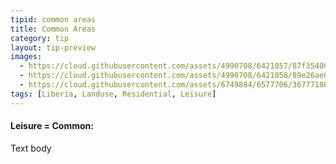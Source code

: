 ```yaml
---
tipid: common areas
title: Common Areas
category: tip
layout: tip-preview
images:
  - https://cloud.githubusercontent.com/assets/4990708/6421057/87f35406-be99-11e4-9e9d-d35a60a931ad.PNG
  - https://cloud.githubusercontent.com/assets/4990708/6421058/89e26ae0-be99-11e4-94fb-7cb54a5c28b8.PNG
  - https://cloud.githubusercontent.com/assets/6749884/6577706/36777186-c716-11e4-8450-e90c39ab746c.jpg
tags: [Liberia, Landuse, Residential, Leisure]
---
```


#### Leisure = Common:

Text body
